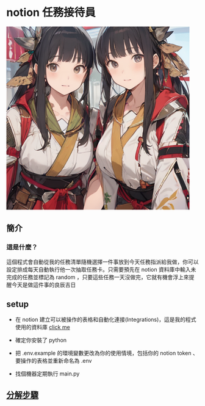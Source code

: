 # notion 任務接待員
![cover](./img/cover.png)
<!-- creadit :pixai.art-->
## 簡介
### 這是什麼？

這個程式會自動從我的任務清單隨機選擇一件事放到今天任務指派給我做，你可以設定排成每天自動執行他一次抽取任務卡。只需要預先在 notion 資料庫中輸入未完成的任務並標記為 random ，只要這些任務一天沒做完，它就有機會浮上來提醒今天是做這件事的良辰吉日

## setup
- 在 notion 建立可以被操作的表格和自動化連接(Integrations)，這是我的程式使用的資料庫 [click me](https://grave-milk-49d.notion.site/327582f4f57245dba861699bcef48139?pvs=4)

- 確定你安裝了 python
- 把 .env.example 的環境變數更改為你的使用情境，包括你的 notion token 、要操作的表格並重新命名為 .env
- 找個機器定期執行 main.py

## [分解步驟](./stepBystep/how-to-do.md)